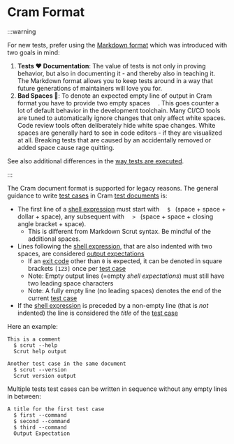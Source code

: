 # Cram Format

:::warning

For new tests, prefer using the [Markdown format](/docs/reference/formats/markdown-format/) which was introduced with two goals in mind:

1. **Tests ❤️ Documentation**: The value of tests is not only in proving behavior, but also in documenting it - and thereby also in teaching it. The Markdown format allows you to keep tests around in a way that future generations of maintainers will love you for.
2. **Bad Spaces 👾**: To denote an expected empty line of output in Cram format you have to provide two empty spaces `  `. This goes counter a lot of default behavior in the development toolchain. Many CI/CD tools are tuned to automatically ignore changes that only affect white spaces. Code review tools often deliberately hide white spae changes. White spaces are generally hard to see in code editors - if they are visualized at all. Breaking tests that are caused by an accidentally removed or added space cause rage quitting.

See also additional differences in the [way tests are executed](/docs/reference/behavior/execution-model/).

:::


The Cram document format is supported for legacy reasons. The general guidance to write [test cases](/docs/reference/fundamentals/test-case/) in Cram [test documents](/docs/reference/fundamentals/test-document/) is:

- The first line of a [shell expression](/docs/reference/fundamentals/shell-expression/) must start with `  $ ` (space + space + dollar + space), any subsequent with `  > ` (space + space + closing angle bracket + space).
  - This is different from Markdown Scrut syntax. Be mindful of the additional spaces.
- Lines following the [shell expression](/docs/reference/fundamentals/shell-expression/), that are also indented with two spaces, are considered [output expectations](/docs/reference/fundamentals/output-expectations/)
  - If an [exit code](/docs/reference/behavior/exit-codes/) other than `0` is expected, it can be denoted in square brackets `[123]` once per [test case](/docs/reference/fundamentals/test-case/)
  - Note: Empty output lines (=empty *shell expectations*) must still have two leading space characters
  - Note: A fully empty line (no leading spaces) denotes the end of the current [test case](/docs/reference/fundamentals/test-case/)
- If the [shell expression](/docs/reference/fundamentals/shell-expression/) is preceded by a non-empty line (that is *not* indented) the line is considered the *title* of the [test case](/docs/reference/fundamentals/test-case/)

Here an example:

```cram
This is a comment
  $ scrut --help
  Scrut help output

Another test case in the same document
  $ scrut --version
  Scrut version output
```

Multiple tests test cases can be written in sequence without any empty lines in between:

```cram
A title for the first test case
  $ first --command
  $ second --command
  $ third --command
  Output Expectation
```
